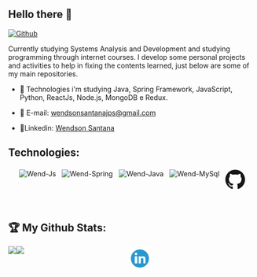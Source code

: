 ## Hello there 👋

[![Github](https://img.shields.io/github/followers/WendSant?label=Followers&logo=Github)](https://github.com/WendSant)

<!-- Atualmente cursando Análise e desenvolvimento de sistemas e estudando programação por meio de cursos na internet. Desenvolvo alguns projetos pessoais e atividades para ajudar na fixação dos conteúdos aprendidos, logo abaixo tem alguns dos meus principais repositórios. -->

Currently studying Systems Analysis and Development and studying programming through internet courses. I develop some personal projects and activities to help in fixing the contents learned, just below are some of my main repositories.

- 🌱 Technologies i'm studying Java, Spring Framework, JavaScript, Python, ReactJs, Node.js, MongoDB e Redux.
- 📩 E-mail: wendsonsantanajps@gmail.com

- 💬Linkedin: [Wendson Santana](https://www.linkedin.com/in/wendsant/)

## Technologies:

<p align="center">
<!-- <img align="center" alt="Wend-React" height="30" width="40" src="https://cdn.jsdelivr.net/gh/devicons/devicon/icons/react/react-original.svg" /> -->
<img align="center" alt="Wend-Js" height="40" style="vertical-align:top; margin:4px"  src="https://cdn.jsdelivr.net/gh/devicons/devicon/icons/javascript/javascript-original.svg" />
<!-- <img align="center" alt="Wend-NodeJs" height="30" width="40"  src="https://cdn.jsdelivr.net/gh/devicons/devicon/icons/nodejs/nodejs-original.svg" /> -->
<img align="center" alt="Wend-Spring" height="40" style="vertical-align:top; margin:4px"  src="https://cdn.jsdelivr.net/gh/devicons/devicon/icons/spring/spring-original-wordmark.svg" />
<img align="center" alt="Wend-Java" height="40" style="vertical-align:top; margin:4px"  src="https://cdn.jsdelivr.net/gh/devicons/devicon/icons/java/java-original-wordmark.svg" />
<img align="center" alt="Wend-MySql" height="40" style="vertical-align:top; margin:4px" src="https://cdn.jsdelivr.net/gh/devicons/devicon/icons/mysql/mysql-original-wordmark.svg" />
<img src="https://raw.githubusercontent.com/github/explore/78df643247d429f6cc873026c0622819ad797942/topics/github/github.png" alt="Github" height="40" style="vertical-align:top; margin:4px">

</p>
<br />

## 🏆 My Github Stats:

<div>

<!-- [![WendSant's github stats](https://github-readme-stats.vercel.app/api?username=wendsant&count_private=trueshow_icons=true&theme=radical&bg_color=30,0d0d0d,191919&title_color=fff&text_color=fff&icon_color=79ff97)](https://github.com/anuraghazra/github-readme-stats) -->

<a href="https://github-readme-stats.vercel.app/api?username=WendSant&theme=radical&bg_color=30,0d0d0d,191919&title_color=fff&text_color=fff&icon_color=79ff97)">
  <img  align="left" src="https://github-readme-stats.vercel.app/api?username=WendSant&count_private=trueshow_icons=true&theme=radical&bg_color=30,0d0d0d,191919&title_color=fff&text_color=fff&icon_color=79ff97)" />
</a>
<a href="https://github-readme-stats.vercel.app/api/top-langs/?username=WendSant&hide=php&theme=radical&bg_color=30,0d0d0d,191919&title_color=fff&text_color=fff&icon_color=79ff97)">
  <img align="left" src="https://github-readme-stats.vercel.app/api/top-langs/?username=WendSant&hide=php&theme=radical&bg_color=30,0d0d0d,191919&title_color=fff&text_color=fff&icon_color=79ff97)" />
</a>
</div>
<div align="center">
   <a href="https://www.linkedin.com/in/wendsant/">
    <img align="center"src="./github/linkedin.png" alt="linkedin" height="50">
   </a>
</div>
